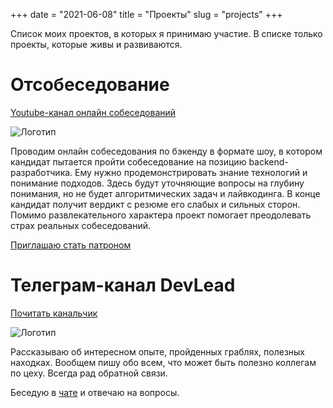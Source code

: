 +++
date = "2021-06-08"
title = "Проекты"
slug = "projects"
+++

Список моих проектов, в которых я принимаю участие. В списке только проекты, которые живы и развиваются.  

# Отсобеседование

[Youtube-канал онлайн собеседований](https://www.youtube.com/c/otsobes/featured)

![Логотип](/images/interview_ytl.jpg)

Проводим онлайн собеседования по бэкенду в формате шоу, в котором кандидат 
пытается пройти собеседование на позицию backend-разработчика. 
Ему нужно продемонстрировать знание технологий и понимание подходов. 
Здесь будут уточняющие вопросы на глубину понимания, но не будет алгоритмических 
задач и лайвкодинга. В конце кандидат получит вердикт с резюме его слабых и 
сильных сторон. Помимо развлекательного характера проект помогает преодолевать страх 
реальных собеседований.

[Приглашаю стать патроном](https://www.patreon.com/otsobes)

# Телеграм-канал DevLead

[Почитать канальчик](https://t.me/devlead)

![Логотип](/images/tg_logo.png)

Рассказываю об интересном опыте, пройденных граблях, полезных находках.
Вообщем пишу обо всем, что может быть полезно коллегам по цеху. Всегда рад обратной связи. 

Беседую в [чате](https://t.me/arch_pain) и отвечаю на вопросы.